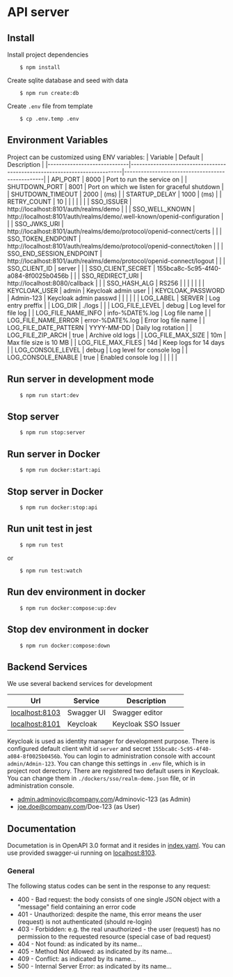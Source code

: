 # API server

## Install
Install project dependencies

```
    $ npm install
```
Create sqlite database and seed with data
```
    $ npm run create:db  
```
Create `.env` file from template
```
    $ cp .env.temp .env
```
## Environment Variables

Project can be customized using ENV variables:
| Variable                    | Default                                                                   | Description                                     |
|-----------------------------|---------------------------------------------------------------------------|-------------------------------------------------|
| API_PORT                    | 8000                                                                      | Port to run the service on                      |
| SHUTDOWN_PORT               | 8001                                                                      | Port on which we listen for graceful shutdown   |
| SHUTDOWN_TIMEOUT            | 2000                                                                      | (ms)                                            |
| STARTUP_DELAY               | 1000                                                                      | (ms)                                            |
| RETRY_COUNT                 | 10                                                                        |                                                 |
|                             |                                                                           |                                                 |
| SSO_ISSUER                  | http://localhost:8101/auth/realms/demo                                    |                                                 |
| SSO_WELL_KNOWN              | http://localhost:8101/auth/realms/demo/.well-known/openid-configuration   |                                                 |
| SSO_JWKS_URI                | http://localhost:8101/auth/realms/demo/protocol/openid-connect/certs      |                                                 |
| SSO_TOKEN_ENDPOINT          | http://localhost:8101/auth/realms/demo/protocol/openid-connect/token      |                                                 |
| SSO_END_SESSION_ENDPOINT    | http://localhost:8101/auth/realms/demo/protocol/openid-connect/logout     |                                                 |
| SSO_CLIENT_ID               | server                                                                    |                                                 |
| SSO_CLIENT_SECRET           | 155bca8c-5c95-4f40-a084-8f0025b0456b                                      |                                                 |
| SSO_REDIRECT_URI            | http://localhost:8080/callback                                            |                                                 |
| SSO_HASH_ALG                | RS256                                                                     |                                                 |
|                             |                                                                           |                                                 |
| KEYCLOAK_USER               | admin                                                                     | Keycloak admin user                             |
| KEYCLOAK_PASSWORD           | Admin-123                                                                 | Keycloak admin passwd                           |
|                             |                                                                           |                                                 |
| LOG_LABEL                   | SERVER                                                                    | Log entry preffix                               |
| LOG_DIR                     | ./logs                                                                    |                                                 |
| LOG_FILE_LEVEL              | debug                                                                     | Log level for file log                          |
| LOG_FILE_NAME_INFO          | info-%DATE%.log                                                           | Log file name                                   |
| LOG_FILE_NAME_ERROR         | error-%DATE%.log                                                          | Error log file name                             |
| LOG_FILE_DATE_PATTERN       | YYYY-MM-DD                                                                | Daily log rotation                              |
| LOG_FILE_ZIP_ARCH           | true                                                                      | Archive old logs                                |
| LOG_FILE_MAX_SIZE           | 10m                                                                       | Max file size is 10 MB                          |
| LOG_FILE_MAX_FILES          | 14d                                                                       | Keep logs for 14 days                           |
| LOG_CONSOLE_LEVEL           | debug                                                                     | Log level for console log                       |
| LOG_CONSOLE_ENABLE          | true                                                                      | Enabled console log                             |
|                             |                                                                           |                                                 |

## Run server in development mode
```
    $ npm run start:dev
```
## Stop server
```
    $ npm run stop:server
```
## Run server in Docker
```
    $ npm run docker:start:api
```
## Stop server in Docker
```
    $ npm run docker:stop:api
```
## Run unit test in jest
```
    $ npm run test
```
or
```
    $ npm run test:watch
```
## Run dev environment in docker
```
    $ npm run docker:compose:up:dev
```
## Stop dev environment in docker
```
    $ npm run docker:compose:down
```
## Backend Services

We use several backend services for development

| Url                              | Service        | Description                              |
|----------------------------------|----------------|------------------------------------------|
| [localhost:8103](http://localhost:8103) | Swagger UI     | Swagger editor                           |
| [localhost:8101](http://localhost:8101) | Keycloak       | Keycloak SSO Issuer                      |

Keycloak is used as identity manager for development purpose. There is configured default client whit id `server` and secret `155bca8c-5c95-4f40-a084-8f0025b0456b`. You can login to administration console with account `admin/Admin-123`. You can change this settings in `.env` file, which is in project root derectory. 
There are registered two default users in Keycloak. You can change them in `./dockers/sso/realm-demo.json` file, or in administration console.
 - admin.adminovic@company.com/Adminovic-123 (as Admin)
 - joe.doe@company.com/Doe-123 (as User)
## Documentation

Documetation is in OpenAPI 3.0 format and it resides in [index.yaml](./docs/api/index.yaml). You can use provided swagger-ui running on [localhost:8103](http://localhost:8103).

### General

The following status codes can be sent in the response to any request:

* 400 - Bad request: the body consists of one single JSON object with a "message" field containing an error code
* 401 - Unauthorized: despite the name, this error means the user (request) is not authenticated (should re-login)
* 403 - Forbidden: e.g. the real unauthorized - the user (request) has no permission to the requested resource (special case of bad request)
* 404 - Not found: as indicated by its name...
* 405 - Method Not Allowed: as indicated by its name...
* 409 - Conflict: as indicated by its name...
* 500 - Internal Server Error: as indicated by its name...
